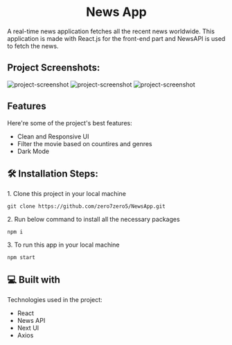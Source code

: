 <h1 align="center" id="title">News App</h1>

<p id="description">A real-time news application fetches all the recent news worldwide. This application is made with React.js for the front-end part and NewsAPI is used to fetch the news.</p>

<h2>Project Screenshots:</h2>

<img src="https://www.linkpicture.com/q/Screenshot-23_6.png" alt="project-screenshot">

<img src="https://www.linkpicture.com/q/Screenshot-24_7.png" alt="project-screenshot">

<img src="https://www.linkpicture.com/q/Screenshot-25_6.png" alt="project-screenshot">

<h2>Features</h2>

Here're some of the project's best features:

- Clean and Responsive UI
- Filter the movie based on countires and genres
- Dark Mode

<h2>🛠️ Installation Steps:</h2>

<p>1. Clone this project in your local machine</p>

```
git clone https://github.com/zero7zero5/NewsApp.git
```

<p>2. Run below command to install all the necessary packages</p>

```
npm i
```

<p>3. To run this app in your local machine</p>

```
npm start
```

<h2>💻 Built with</h2>

Technologies used in the project:

- React
- News API
- Next UI
- Axios
